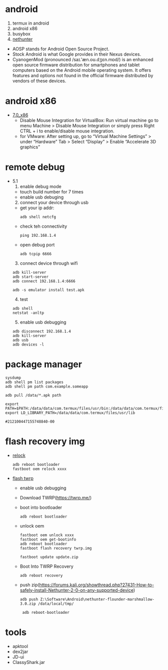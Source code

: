 # android 
  1. termux in android 
  2. android x86
  3. busybox
  4. [nethunter](https://build.nethunter.com/nightly/ )

  - AOSP stands for Android Open Source Project.
  - Stock Android is what Google provides in their Nexus devices.
  - CyanogenMod (pronounced /saɪ.'æn.oʊ.dʒɛn.mɒd/) is an enhanced open source firmware distribution for smartphones and tablet computers based on the Android mobile operating system. It offers features and options not found in the official firmware distributed by vendors of these devices.   

# android x86 
  * [7.0_x86](http://www.osboxes.org/android-x86/#android-x86-7_0-vmware) 
    * Disable Mouse Integration for VirtualBox: 
       Run virtual machine go to menu Machine > Disable Mouse Integration or simply press Right CTRL + i to enable/disable mouse integration.
    * for VMware:
       After setting up, go to “Virtual Machine Settings” > under “Hardware” Tab > Select “Display” > Enable “Accelerate 3D graphics”

# remote debug
  * 5.1 
    1. enable debug mode 
      * touch build number for 7 times
      * enable usb debuging
    2. connect your device through usb
      * get your ip addr:
        ```
        adb shell netcfg
        ```
      * check teh connectivity
        ```
        ping 192.168.1.4
        ```
      * open debug port 
        ```
        adb tcpip 6666
        ```
    3. connect device through wifi
      ```
      adb kill-server
      adb start-server
      adb connect 192.168.1.4:6666

      adb -s emulator install test.apk
      ```
    4. test 
      ```
      adb shell
      netstat -anltp
      ```
    5. enable usb debugging
      ```
      adb disconnect 192.168.1.4
      adb kill-server
      adb usb
      adb devices -l
      ```

# package manager
  ```
  sysdump
  adb shell pm list packages
  adb shell pm path com.example.someapp

  adb pull /data/*.apk path

  export PATH=$PATH:/data/data/com.termux/files/usr/bin:/data/data/com.termux/files/usr/bin/applets
  export LD_LIBRARY_PATH=/data/data/com.termux/files/usr/lib

  #212100447155748840-00
  ```

# flash recovery img
  - [relock](https://www.emui.com/cn/plugin/unlock/detail)
    ```
    adb reboot bootloader
    fastboot oem relock xxxx
    ```
  
  - [flash twrp](https://www.howtogeek.com/240047/how-to-flash-twrp-recovery-on-your-android-phone/)
    - enable usb debugging

    - Download TWRP(https://twrp.me/)

    - boot into bootloader
      ```
      adb reboot bootloader
      ```
    - unlock oem
      ```
      fastboot oem unlock xxxx
      fastboot oem get-bootinfo
      adb reboot bootloader
      fastboot flash recovery twrp.img

      fastboot update update.zip 
      ```
    - Boot Into TWRP Recovery
      ```
      adb reboot recovery
      ```

    - push zip(https://forums.kali.org/showthread.php?27431-How-to-safely-install-Nethunter-2-0-on-any-supported-device)
      ```
      adb push Z:\Software\Android\nethunter-flounder-marshmallow-3.0.zip /data/local/tmp/

       adb reboot-bootloader
       ```

# tools
  - apktool
  - dex2jar
  - JD-ui
  - ClassyShark.jar